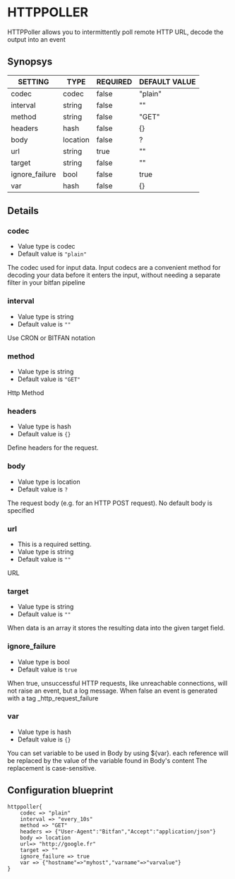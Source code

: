 # HTTPPOLLER
HTTPPoller allows you to intermittently poll remote HTTP URL, decode the output into an event

## Synopsys


|    SETTING     |   TYPE   | REQUIRED | DEFAULT VALUE |
|----------------|----------|----------|---------------|
| codec          | codec    | false    | "plain"       |
| interval       | string   | false    | ""            |
| method         | string   | false    | "GET"         |
| headers        | hash     | false    | {}            |
| body           | location | false    | ?             |
| url            | string   | true     | ""            |
| target         | string   | false    | ""            |
| ignore_failure | bool     | false    | true          |
| var            | hash     | false    | {}            |


## Details

### codec
* Value type is codec
* Default value is `"plain"`

The codec used for input data. Input codecs are a convenient method for decoding
your data before it enters the input, without needing a separate filter in your bitfan pipeline

### interval
* Value type is string
* Default value is `""`

Use CRON or BITFAN notation

### method
* Value type is string
* Default value is `"GET"`

Http Method

### headers
* Value type is hash
* Default value is `{}`

Define headers for the request.

### body
* Value type is location
* Default value is `?`

The request body (e.g. for an HTTP POST request). No default body is specified

### url
* This is a required setting.
* Value type is string
* Default value is `""`

URL

### target
* Value type is string
* Default value is `""`

When data is an array it stores the resulting data into the given target field.

### ignore_failure
* Value type is bool
* Default value is `true`

When true, unsuccessful HTTP requests, like unreachable connections, will
not raise an event, but a log message.
When false an event is generated with a tag _http_request_failure

### var
* Value type is hash
* Default value is `{}`

You can set variable to be used in Body by using ${var}.
each reference will be replaced by the value of the variable found in Body's content
The replacement is case-sensitive.



## Configuration blueprint

```
httppoller{
	codec => "plain"
	interval => "every_10s"
	method => "GET"
	headers => {"User-Agent":"Bitfan","Accept":"application/json"}
	body => location
	url=> "http://google.fr"
	target => ""
	ignore_failure => true
	var => {"hostname"=>"myhost","varname"=>"varvalue"}
}
```
